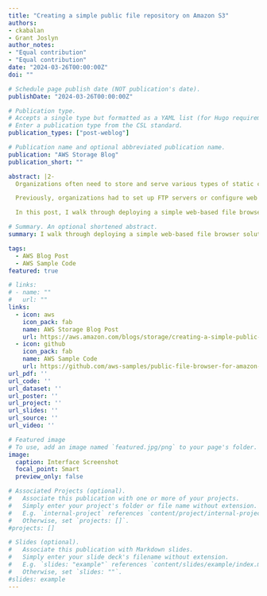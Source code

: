 ```yaml
---
title: "Creating a simple public file repository on Amazon S3"
authors:
- ckabalan
- Grant Joslyn
author_notes:
- "Equal contribution"
- "Equal contribution"
date: "2024-03-26T00:00:00Z"
doi: ""

# Schedule page publish date (NOT publication's date).
publishDate: "2024-03-26T00:00:00Z"

# Publication type.
# Accepts a single type but formatted as a YAML list (for Hugo requirements).
# Enter a publication type from the CSL standard.
publication_types: ["post-weblog"]

# Publication name and optional abbreviated publication name.
publication: "AWS Storage Blog"
publication_short: ""

abstract: |2-
  Organizations often need to store and serve various types of static content, such as data sets, archives, and file repositories, on the web. This content is typically accessed by end-users for research and analysis purposes or general content distribution. However, presenting this content in a user-friendly and easily browsable manner can be a significant challenge, particularly when dealing with large volumes of data, high traffic, or complex file structures.

  Previously, organizations had to set up FTP servers or configure web server features like Apache’s DirectoryIndex or Nginx’s Autoindex to create browsable directory listings for their static content. Many have now chosen Amazon Simple Storage Service (S3) as their preferred storage solution for static web content combined with Amazon CloudFront for a highly scalable, cost-optimized, and serverless solution to publish content on the web.

  In this post, I walk through deploying a simple web-based file browser solution for publishing files in an Amazon S3 bucket. This approach utilizes S3 and CloudFront to provide a user-friendly interface for browsing your bucket’s contents, eliminating the need to deploy and maintain additional web server infrastructure. I’ll also review ways to quickly move data into the public S3 bucket, customize the solution with your own domain, and tailor the appearance to match your organization’s branding requirements.

# Summary. An optional shortened abstract.
summary: I walk through deploying a simple web-based file browser solution for publishing files in an Amazon S3 bucket. This approach utilizes S3 and CloudFront to provide a user-friendly interface for browsing your bucket’s contents, eliminating the need to deploy and maintain additional web server infrastructure.

tags:
  - AWS Blog Post
  - AWS Sample Code
featured: true

# links:
# - name: ""
#   url: ""
links:
  - icon: aws
    icon_pack: fab
    name: AWS Storage Blog Post
    url: https://aws.amazon.com/blogs/storage/creating-a-simple-public-file-repository-on-amazon-s3/
  - icon: github
    icon_pack: fab
    name: AWS Sample Code
    url: https://github.com/aws-samples/public-file-browser-for-amazon-s3
url_pdf: ''
url_code: ''
url_dataset: ''
url_poster: ''
url_project: ''
url_slides: ''
url_source: ''
url_video: ''

# Featured image
# To use, add an image named `featured.jpg/png` to your page's folder. 
image:
  caption: Interface Screenshot
  focal_point: Smart
  preview_only: false

# Associated Projects (optional).
#   Associate this publication with one or more of your projects.
#   Simply enter your project's folder or file name without extension.
#   E.g. `internal-project` references `content/project/internal-project/index.md`.
#   Otherwise, set `projects: []`.
#projects: []

# Slides (optional).
#   Associate this publication with Markdown slides.
#   Simply enter your slide deck's filename without extension.
#   E.g. `slides: "example"` references `content/slides/example/index.md`.
#   Otherwise, set `slides: ""`.
#slides: example
---
```

